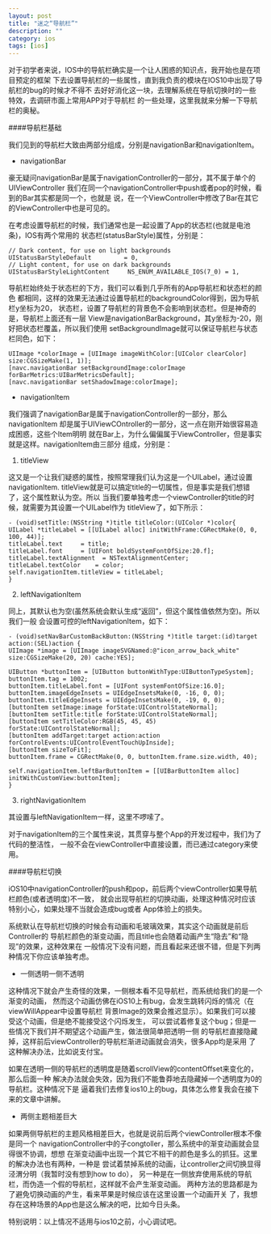 ```yaml
---
layout: post
title: "迷之“导航栏”"
description: ""
category: ios
tags: [ios]
---
```


对于初学者来说，IOS中的导航栏确实是一个让人困惑的知识点，我开始也是在项目预定的框架
下去设置导航栏的一些属性，直到我负责的模块在IOS10中出现了导航栏的bug的时候才不得不
去好好消化这一块，去理解系统在导航切换时的一些特效，去调研市面上常用APP对于导航栏
的一些处理，这里我就来分解一下导航栏的奥秘。

####导航栏基础

我们见到的导航栏大致由两部分组成，分别是navigationBar和navigationItem。

* navigationBar

豪无疑问navigationBar是属于navigationController的一部分，其不属于单个的UIViewController
我们在同一个navigationController中push或者pop的时候，看到的Bar其实都是同一个，也就是
说，在一个ViewController中修改了Bar在其它的ViewController中也是可见的。

在考虑设置导航栏的时候，我们通常也是一起设置了App的状态栏(也就是电池条)，IOS有两个常用的
状态栏(statusBarStyle)属性，分别是：

```
// Dark content, for use on light backgrounds
UIStatusBarStyleDefault         = 0,
// Light content, for use on dark backgrounds
UIStatusBarStyleLightContent     NS_ENUM_AVAILABLE_IOS(7_0) = 1,
```

导航栏始终处于状态栏的下方，我们可以看到几乎所有的App导航栏和状态栏的颜色
都相同，这样的效果无法通过设置导航栏的backgroundColor得到，因为导航栏y坐标为20，
状态栏，设置了导航栏的背景色不会影响到状态栏。但是神奇的是，导航栏上面还有一层
View是navigationBarBackground，其y坐标为-20，刚好把状态栏覆盖，所以我们使用
setBackgroundImage就可以保证导航栏与状态栏同色，如下：

```
UIImage *colorImage = [UIImage imageWithColor:[UIColor clearColor] size:CGSizeMake(1, 1)];
[navc.navigationBar setBackgroundImage:colorImage forBarMetrics:UIBarMetricsDefault];
[navc.navigationBar setShadowImage:colorImage];
```

* navigationItem

我们强调了navigationBar是属于navigationController的一部分，那么navigationItem
却是属于UIViewCOntroller的一部分，这一点在刚开始很容易造成困惑，这些个Item明明
就在Bar上，为什么偏偏属于ViewController，但是事实就是这样。navigationItem由三部分
组成，分别是：

1. titleView

这又是一个让我们疑惑的属性，按照常理我们认为这是一个UILabel，通过设置navigationItem.
titleView就是可以搞定title的一切属性，但是事实是我们想错了，这个属性默认为空。所以
当我们要单独考虑一个viewController的title的时候，就需要为其设置一个UILabel作为
titleView了，如下所示：

```
- (void)setTitle:(NSString *)title titleColor:(UIColor *)color{
UILabel *titleLabel = [[UILabel alloc] initWithFrame:CGRectMake(0, 0, 100, 44)];
titleLabel.text     = title;
titleLabel.font     = [UIFont boldSystemFontOfSize:20.f];
titleLabel.textAlignment  = NSTextAlignmentCenter;
titleLabel.textColor    = color;
self.navigationItem.titleView = titleLabel;
}
```

2. leftNavigationItem

同上，其默认也为空(虽然系统会默认生成“返回”，但这个属性值依然为空)。所以我们一般
会设置可控的leftNavigationItem，如下：

```
- (void)setNavBarCustomBackButton:(NSString *)title target:(id)target action:(SEL)action {
UIImage *image = [UIImage imageSVGNamed:@"icon_arrow_back_white" size:CGSizeMake(20, 20) cache:YES];

UIButton *buttonItem = [UIButton buttonWithType:UIButtonTypeSystem];
buttonItem.tag = 1002;
buttonItem.titleLabel.font = [UIFont systemFontOfSize:16.0];
buttonItem.imageEdgeInsets = UIEdgeInsetsMake(0, -16, 0, 0);
buttonItem.titleEdgeInsets = UIEdgeInsetsMake(0, -19, 0, 0);
[buttonItem setImage:image forState:UIControlStateNormal];
[buttonItem setTitle:title forState:UIControlStateNormal];
[buttonItem setTitleColor:RGB(45, 45, 45) forState:UIControlStateNormal];
[buttonItem addTarget:target action:action forControlEvents:UIControlEventTouchUpInside];
[buttonItem sizeToFit];
buttonItem.frame = CGRectMake(0, 0, buttonItem.frame.size.width, 40);

self.navigationItem.leftBarButtonItem = [[UIBarButtonItem alloc] initWithCustomView:buttonItem];
}
```

3. rightNavigationItem

其设置与leftNavigationItem一样，这里不啰嗦了。

对于navigationItem的三个属性来说，其贯穿与整个App的开发过程中，我们为了代码的整洁性，
一般不会在viewController中直接设置，而已通过category来使用。

####导航栏切换

iOS10中navigationController的push和pop，前后两个viewController如果导航栏颜色(或者透明度)不一致，
就会出现导航栏的切换动画，处理这种情况时应该特别小心，如果处理不当就会造成bug或者
App体验上的损失。

系统默认在导航栏切换的时候会有动画和毛玻璃效果，其实这个动画就是前后Controller的
导航栏颜色的渐变动画，而且title也会随着动画产生“隐去”和“隐现”的效果，这种效果在
一般情况下没有问题，而且看起来还很不错，但是下列两种情况下你应该单独考虑。

* 一侧透明一侧不透明

这种情况下就会产生奇怪的效果，一侧根本看不见导航栏，而系统给我们的是一个渐变的动画，
然而这个动画仿佛在iOS10上有bug，会发生跳转闪烁的情况（在viewWillAppear中设置导航栏
背景Image的效果会推迟显示）。如果我们可以接受这个动画，但是绝不能接受这个闪烁发生，
可以尝试着修复这个bug；但是一些情况下我们并不期望这个动画产生，做法很简单把透明一侧
的导航栏直接隐藏掉，这样前后viewController的导航栏渐进动画就会消失，很多App均是采用
了这种解决办法，比如说支付宝。

如果在透明一侧的导航栏的透明度是随着scrollView的contentOffset来变化的，那么后面一种
解决办法就会失效，因为我们不能鲁莽地去隐藏掉一个透明度为0的导航栏。这种情况下是
逼着我们去修复ios10上的bug，具体怎么修复我会在接下来的文章中讲解。

* 两侧主题相差巨大

如果两侧导航栏的主题风格相差巨大，也就是说前后两个viewController根本不像是同一个
navigationController中的子congtoller，那么系统中的渐变动画就会显得很不协调，想想
在渐变动画中出现一个其它不相干的颜色是多么的抓狂。这里的解决办法也有两种，一种是
尝试着禁掉系统的动画，让controller之间切换显得泾渭分明（我暂时没有想到how to do），
另一种是在一侧放弃使用系统的导航栏，而伪造一个假的导航栏，这样就不会产生渐变动画。
两种方法的思路都是为了避免切换动画的产生，看来苹果是时候应该在这里设置一个动画开关
了，我想存在这种场景的App也是这么解决的吧，比如今日头条。

特别说明：以上情况不适用与ios10之前，小心调试吧。
















































  









  
  
  
  
  
  
  

    
    
    
    
    


    

    































  
  
  
  
  
  
  

  
  
  
  
  
  
  
  

